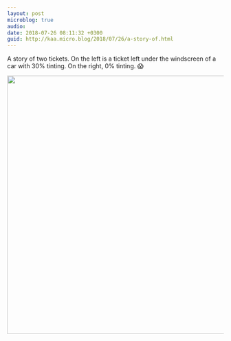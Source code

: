 ```yaml
---
layout: post
microblog: true
audio: 
date: 2018-07-26 08:11:32 +0300
guid: http://kaa.micro.blog/2018/07/26/a-story-of.html
---
```

A story of two tickets. On the left is a ticket left under the windscreen of a car with 30% tinting. On the right, 0% tinting. 😱

<img src="http://micro.kaa.bz/uploads/2018/33c7cda89e.jpg" width="600" height="600" />
